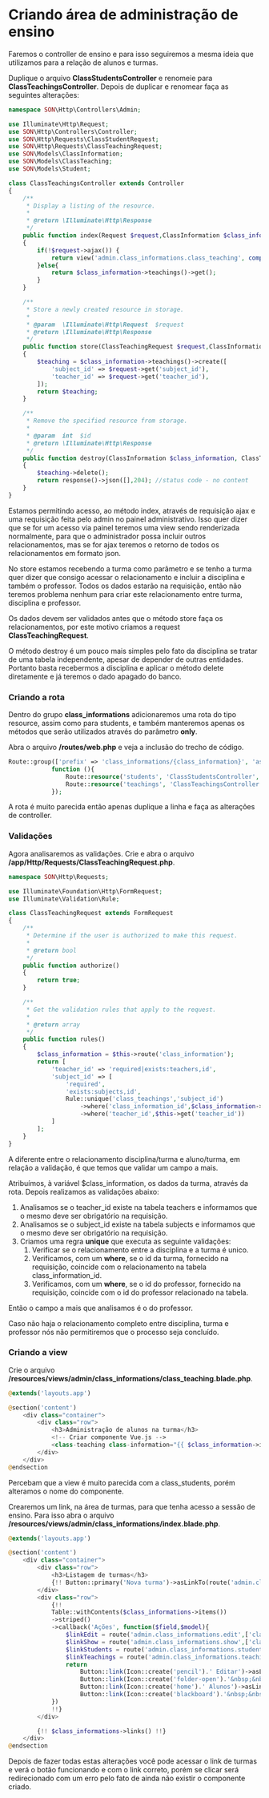# Criando área de administração de ensino

Faremos o controller de ensino e para isso seguiremos a mesma ideia que utilizamos para a relação de alunos e turmas.

Duplique o arquivo **ClassStudentsController** e renomeie para **ClassTeachingsController**. Depois de duplicar e renomear faça as seguintes alterações:

```php
namespace SON\Http\Controllers\Admin;

use Illuminate\Http\Request;
use SON\Http\Controllers\Controller;
use SON\Http\Requests\ClassStudentRequest;
use SON\Http\Requests\ClassTeachingRequest;
use SON\Models\ClassInformation;
use SON\Models\ClassTeaching;
use SON\Models\Student;

class ClassTeachingsController extends Controller
{
    /**
     * Display a listing of the resource.
     *
     * @return \Illuminate\Http\Response
     */
    public function index(Request $request,ClassInformation $class_information)
    {
        if(!$request->ajax()) {
            return view('admin.class_informations.class_teaching', compact('class_information'));
        }else{
            return $class_information->teachings()->get();
        }
    }

    /**
     * Store a newly created resource in storage.
     *
     * @param  \Illuminate\Http\Request  $request
     * @return \Illuminate\Http\Response
     */
    public function store(ClassTeachingRequest $request,ClassInformation $class_information)
    {
        $teaching = $class_information->teachings()->create([
            'subject_id' => $request->get('subject_id'),
            'teacher_id' => $request->get('teacher_id'),
        ]);
        return $teaching;
    }

    /**
     * Remove the specified resource from storage.
     *
     * @param  int  $id
     * @return \Illuminate\Http\Response
     */
    public function destroy(ClassInformation $class_information, ClassTeaching $teaching)
    {
        $teaching->delete();
        return response()->json([],204); //status code - no content
    }
}
```

Estamos permitindo acesso, ao método index, através de requisição ajax e uma requisição feita pelo admin no painel administrativo. Isso quer dizer que se for um acesso via painel teremos uma view sendo renderizada normalmente, para que o administrador possa incluir outros relacionamentos, mas se for ajax teremos o retorno de todos os relacionamentos em formato json.

No store estamos recebendo a turma como parâmetro e se tenho a turma quer dizer que consigo acessar o relacionamento e incluir a disciplina e também o professor. Todos os dados estarão na requisição, então não teremos problema nenhum para criar este relacionamento entre turma, disciplina e professor.

Os dados devem ser validados antes que o método store faça os relacionamentos, por este motivo criamos a request **ClassTeachingRequest**.

O método destroy é um pouco mais simples pelo fato da disciplina se tratar de uma tabela independente, apesar de depender de outras entidades. Portanto basta recebermos a disciplina e aplicar o método delete diretamente e já teremos o dado apagado do banco.

### Criando a rota

Dentro do grupo **class_informations** adicionaremos uma rota do tipo resource, assim como para students, e também manteremos apenas os métodos que serão utilizados através do parâmetro **only**.

Abra o arquivo **/routes/web.php** e veja a inclusão do trecho de código.

```php
Route::group(['prefix' => 'class_informations/{class_information}', 'as' => 'class_informations.'],
            function (){
                Route::resource('students', 'ClassStudentsController', ['only' => ['index', 'store', 'destroy']]);
                Route::resource('teachings', 'ClassTeachingsController', ['only' => ['index', 'store', 'destroy']]);
            });
```

A rota é muito parecida então apenas duplique a linha e faça as alterações de controller.

### Validações

Agora analisaremos as validações. Crie e abra o arquivo **/app/Http/Requests/ClassTeachingRequest.php**.

```php
namespace SON\Http\Requests;

use Illuminate\Foundation\Http\FormRequest;
use Illuminate\Validation\Rule;

class ClassTeachingRequest extends FormRequest
{
    /**
     * Determine if the user is authorized to make this request.
     *
     * @return bool
     */
    public function authorize()
    {
        return true;
    }

    /**
     * Get the validation rules that apply to the request.
     *
     * @return array
     */
    public function rules()
    {
        $class_information = $this->route('class_information');
        return [
            'teacher_id' => 'required|exists:teachers,id',
            'subject_id' => [
                'required',
                'exists:subjects,id',
                Rule::unique('class_teachings','subject_id')
                    ->where('class_information_id',$class_information->id)
                    ->where('teacher_id',$this->get('teacher_id'))
            ]
        ];
    }
}
```

A diferente entre o relacionamento disciplina/turma e aluno/turma, em relação a validação, é que temos que validar um campo a mais.

Atribuímos, à variável $class_information, os dados da turma, através da rota. Depois realizamos as validações abaixo:

1. Analisamos se o teacher_id existe na tabela teachers e informamos que o mesmo deve ser obrigatório na requisição.
2. Analisamos se o subject_id existe na tabela subjects e informamos que o mesmo deve ser obrigatório na requisição.
3. Criamos uma regra **unique** que executa as seguinte validações:
	1. Verificar se o relacionamento entre a disciplina e a turma é unico.
	2. Verificamos, com um **where**, se o id da turma, fornecido na requisição, coincide com o relacionamento na tabela class_information_id.
	3. Verificamos, com um **where**, se o id do professor, fornecido na requisição, coincide com o id do professor relacionado na tabela.

Então o campo a mais que analisamos é o do professor.

Caso não haja o relacionamento completo entre disciplina, turma e professor nós não permitiremos que o processo seja concluído.

### Criando a view

Crie o arquivo **/resources/views/admin/class_informations/class_teaching.blade.php**.

```php
@extends('layouts.app')

@section('content')
    <div class="container">
        <div class="row">
            <h3>Administração de alunos na turma</h3>
            <!-- Criar componente Vue.js -->
            <class-teaching class-information="{{ $class_information->id }}"></class-teaching>
        </div>
    </div>
@endsection
```

Percebam que a view é muito parecida com a class_students, porém alteramos o nome do componente.

Crearemos um link, na área de turmas, para que tenha acesso a sessão de ensino. Para isso abra o arquivo **/resources/views/admin/class_informations/index.blade.php**.

```php
@extends('layouts.app')

@section('content')
    <div class="container">
        <div class="row">
            <h3>Listagem de turmas</h3>
            {!! Button::primary('Nova turma')->asLinkTo(route('admin.class_informations.create')) !!}
        </div>
        <div class="row">
            {!!
            Table::withContents($class_informations->items())
            ->striped()
            ->callback('Ações', function($field,$model){
                $linkEdit = route('admin.class_informations.edit',['class_information' => $model->id]);
                $linkShow = route('admin.class_informations.show',['class_information' => $model->id]);
                $linkStudents = route('admin.class_informations.students.index',['class_information' => $model->id]);
                $linkTeachings = route('admin.class_informations.teachings.index',['class_information' => $model->id]);
                return
                    Button::link(Icon::create('pencil').' Editar')->asLinkTo($linkEdit).'|'.
                    Button::link(Icon::create('folder-open').'&nbsp;&nbsp;Ver')->asLinkTo($linkShow).'|'.
                    Button::link(Icon::create('home').' Alunos')->asLinkTo($linkStudents).'|'.
                    Button::link(Icon::create('blackboard').'&nbsp;&nbsp;Ensino')->asLinkTo($linkTeachings);
            })
            !!}
        </div>

        {!! $class_informations->links() !!}
    </div>
@endsection
```

Depois de fazer todas estas alterações você pode acessar o link de turmas e verá o botão funcionando e com o link correto, porém se clicar será redirecionado com um erro pelo fato de ainda não existir o componente criado.